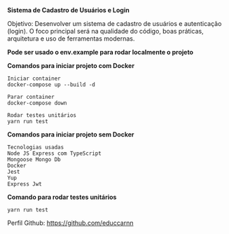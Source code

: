 **Sistema de Cadastro de Usuários e Login**


Objetivo:
Desenvolver um sistema de cadastro de usuários e autenticação (login). O foco principal será na qualidade do código, boas práticas, arquitetura e uso de ferramentas modernas.

**Pode ser usado o env.example para rodar localmente o projeto**

**Comandos para iniciar projeto com Docker**


```
Iniciar container
docker-compose up --build -d

Parar container 
docker-compose down

Rodar testes unitários
yarn run test
```


**Comandos para iniciar projeto sem Docker**



```
Tecnologias usadas
Node JS Express com TypeScript
Mongoose Mongo Db
Docker
Jest
Yup
Express Jwt
```


**Comando para rodar testes unitários**
```
yarn run test
```

Perfil Github: https://github.com/educcarnn